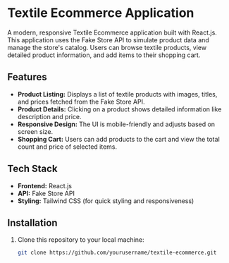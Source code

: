 # Textile Ecommerce Application

A modern, responsive Textile Ecommerce application built with React.js. This application uses the Fake Store API to simulate product data and manage the store's catalog. Users can browse textile products, view detailed product information, and add items to their shopping cart.

## Features

- **Product Listing:** Displays a list of textile products with images, titles, and prices fetched from the Fake Store API.
- **Product Details:** Clicking on a product shows detailed information like description and price.
- **Responsive Design:** The UI is mobile-friendly and adjusts based on screen size.
- **Shopping Cart:** Users can add products to the cart and view the total count and price of selected items.

## Tech Stack

- **Frontend:** React.js
- **API:** Fake Store API
- **Styling:** Tailwind CSS (for quick styling and responsiveness)

## Installation

1. Clone this repository to your local machine:

   ```bash
   git clone https://github.com/yourusername/textile-ecommerce.git
   ```

